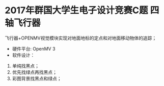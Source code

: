 # 2017年群国大学生电子设计竞赛C题 四轴飞行器
飞行器+OPENMV视觉模块实现对地面地标的定点和对地面移动物体的追踪；
- 硬件平台: OpenMV 3
- 软件设计：
1. 单纯找黑点；
2. 优先找绿点再找黑点；
3. 彩图背景找黑点和绿点；
